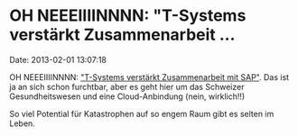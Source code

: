 OH NEEEIIIINNNN: \"T-Systems verstärkt Zusammenarbeit \...
==========================================================

Date: 2013-02-01 13:07:18

OH NEEEIIIINNNN: [\"T-Systems verstärkt Zusammenarbeit mit
SAP\"](http://www.netzwoche.ch/News/2013/01/31/T-Systems-verstaerkt-Zusammenarbeit-mit-SAP.aspx).
Das ist ja an sich schon furchtbar, aber es geht hier um das Schweizer
Gesundheitswesen und eine Cloud-Anbindung (nein, wirklich!!)

So viel Potential für Katastrophen auf so engem Raum gibt es selten im
Leben.
